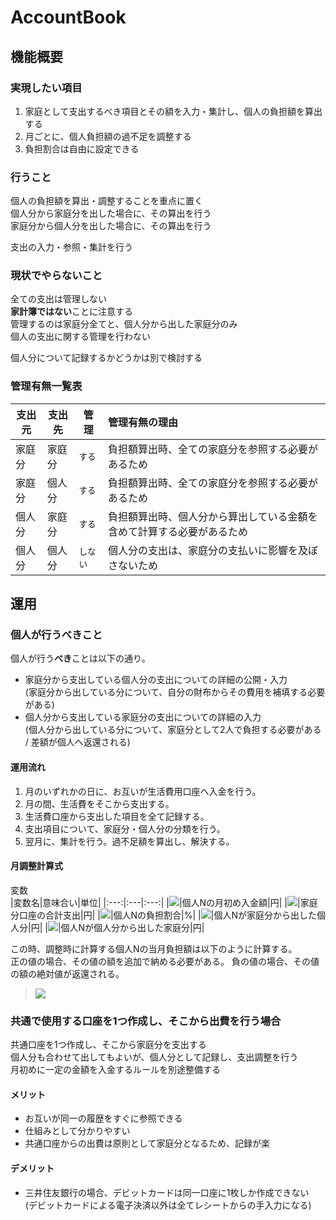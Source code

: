 # AccountBook

## 機能概要

### 実現したい項目

1. 家庭として支出するべき項目とその額を入力・集計し、個人の負担額を算出する
1. 月ごとに、個人負担額の過不足を調整する
1. 負担割合は自由に設定できる

### 行うこと

個人の負担額を算出・調整することを重点に置く  
個人分から家庭分を出した場合に、その算出を行う  
家庭分から個人分を出した場合に、その算出を行う  

支出の入力・参照・集計を行う

### 現状でやらないこと

全ての支出は管理しない  
**家計簿ではない**ことに注意する  
管理するのは家庭分全てと、個人分から出した家庭分のみ  
個人の支出に関する管理を行わない  

個人分について記録するかどうかは別で検討する  

### 管理有無一覧表

| 支出元 | 支出先 | 管理 | 管理有無の理由 |
| --- | --- | --- | :--- |
| 家庭分 | 家庭分 | `する` | 負担額算出時、全ての家庭分を参照する必要があるため |
| 家庭分 | 個人分 | `する` | 負担額算出時、全ての家庭分を参照する必要があるため |
| 個人分 | 家庭分 | `する` | 負担額算出時、個人分から算出している金額を含めて計算する必要があるため |
| 個人分 | 個人分 | `しない` | 個人分の支出は、家庭分の支払いに影響を及ぼさないため |

## 運用

### 個人が行うべきこと
個人が行う**べき**ことは以下の通り。  

* 家庭分から支出している個人分の支出についての詳細の公開・入力  
(家庭分から出している分について、自分の財布からその費用を補填する必要がある)
* 個人分から支出している家庭分の支出についての詳細の入力  
(個人分から出している分について、家庭分として2人で負担する必要がある / 差額が個人へ返還される)

#### 運用流れ

1. 月のいずれかの日に、お互いが生活費用口座へ入金を行う。
1. 月の間、生活費をそこから支出する。
1. 生活費口座から支出した項目を全て記録する。
1. 支出項目について、家庭分・個人分の分類を行う。
1. 翌月に、集計を行う。過不足額を算出し、解決する。

#### 月調整計算式

変数  
|変数名|意味合い|単位|
|:---:|:---|:---:|
|<img src="https://latex.codecogs.com/gif.latex?N_{f}">|個人Nの月初め入金額|円|
|<img src="https://latex.codecogs.com/gif.latex?K_{S}">|家庭分口座の合計支出|円|
|<img src="https://latex.codecogs.com/gif.latex?N_{p}">|個人Nの負担割合|%|
|<img src="https://latex.codecogs.com/gif.latex?N_{i}">|個人Nが家庭分から出した個人分|円|
|<img src="https://latex.codecogs.com/gif.latex?N_{k}">|個人Nが個人分から出した家庭分|円|

この時、調整時に計算する個人Nの当月負担額は以下のように計算する。  
正の値の場合、その値の額を追加で納める必要がある。
負の値の場合、その値の額の絶対値が返還される。


> <img src="https://latex.codecogs.com/gif.latex?K_{S}&space;\times&space;N_{p}&space;\div&space;100&space;&plus;&space;(N_{f}&space;&plus;&space;N_{k}&space;-&space;N_{i})">


### 共通で使用する口座を1つ作成し、そこから出費を行う場合
共通口座を1つ作成し、そこから家庭分を支出する  
個人分も合わせて出してもよいが、個人分として記録し、支出調整を行う  
月初めに一定の金額を入金するルールを別途整備する

#### メリット

* お互いが同一の履歴をすぐに参照できる
* 仕組みとして分かりやすい
* 共通口座からの出費は原則として家庭分となるため、記録が楽

#### デメリット

* 三井住友銀行の場合、デビットカードは同一口座に1枚しか作成できない  
(デビットカードによる電子決済以外は全てレシートからの手入力になる)







